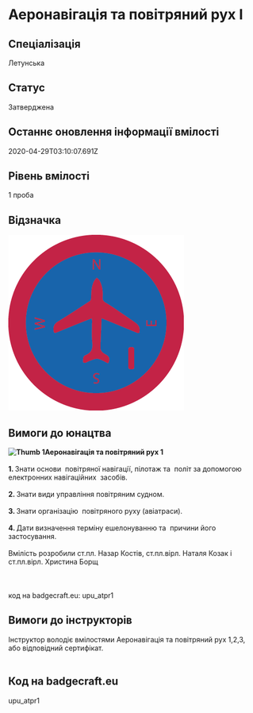 # Аеронавігація та повітряний рух І

## Спеціалізація

Летунська

## Статус

Затверджена

## Останнє оновлення інформації вмілості

2020-04-29T03:10:07.691Z

## Рівень вмілості

1 проба

## Відзначка

![Відзначка](../images/Aeronavihatsiia_ta_povitrianyi_rukh_I/______________1.png)

## Вимоги до юнацтва

<div><b><img alt="Thumb               1" src="/uploads/textareas/bootsy/image/36/small_______________1.png">Аеронавігація та повітряний рух 1</b></div><div><br></div><div><b>1. </b>Знати основи &nbsp;повітряної навігації, пілотаж та &nbsp;політ за допомогою електронних навігаційних &nbsp;засобів.</div><div><b><br>2. </b>Знати види управління повітряним судном.</div><div><b><br>3. </b>Знати організацію &nbsp;повітряного руху (авіатраси).</div><div><b><br>4. </b>Дати визначення терміну ешелонуванню та &nbsp;причини його застосування.</div><div><br></div><div>Вмілість розробили ст.пл. Назар Костів, ст.пл.вірл. Наталя Козак і ст.пл.вірл. Христина Борщ<br><br><br><br>код на badgecraft.eu: upu_atpr1<br></div>

## Вимоги до інструкторів

<div>Інструктор володіє вмілостями Аеронавігація та повітряний рух 1,2,3, або відповідний сертифікат.</div><div><br></div>

## Код на badgecraft.eu

upu_atpr1
